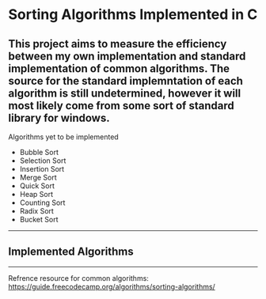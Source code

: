 # Sorting Algorithms Implemented in C

This project aims to measure the efficiency between my own implementation and standard implementation of common algorithms. The source for the standard implemntation of each algorithm is still undetermined, however it will most likely come from some sort of standard library for windows.
------
Algorithms yet to be implemented
* Bubble Sort
* Selection Sort
* Insertion Sort
* Merge Sort
* Quick Sort
* Heap Sort
* Counting Sort
* Radix Sort
* Bucket Sort
------
Implemented Algorithms
------
------
Refrence resource for common algorithms: https://guide.freecodecamp.org/algorithms/sorting-algorithms/